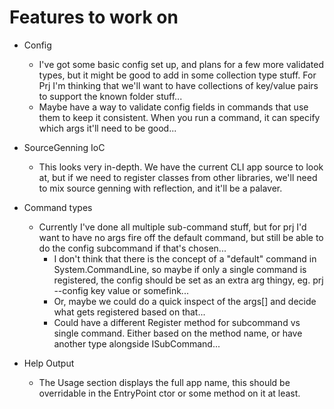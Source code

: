 ﻿# Features to work on

* Config
	* I've got some basic config set up, and plans for a few more validated types, but it might be good to add in some collection type stuff. For Prj I'm thinking that we'll want to have collections of key/value pairs to support the known folder stuff...
	* Maybe have a way to validate config fields in commands that use them to keep it consistent. When you run a command, it can specify which args it'll need to be good...
* SourceGenning IoC
	* This looks very in-depth. We have the current CLI app source to look at, but if we need to register classes from other libraries, we'll need to mix source genning with reflection, and it'll be a palaver. 
* Command types
	* Currently I've done all multiple sub-command stuff, but for prj I'd want to have no args fire off the default command, but still be able to do the config subcommand if that's chosen...
		* I don't think that there is the concept of a "default" command in System.CommandLine, so maybe if only a single command is registered, the config should be set as an extra arg thingy, eg. prj --config key value or somefink...
		* Or, maybe we could do a quick inspect of the args[] and decide what gets registered based on that...
		* Could have a different Register method for subcommand vs single command. Either based on the method name, or have another type alongside ISubCommand...

* Help Output
	* The Usage section displays the full app name, this should be overridable in the EntryPoint ctor or some method on it at least.
